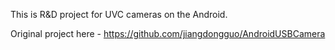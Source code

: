 This is R&D project for UVC cameras on the Android.

Original project here - https://github.com/jiangdongguo/AndroidUSBCamera